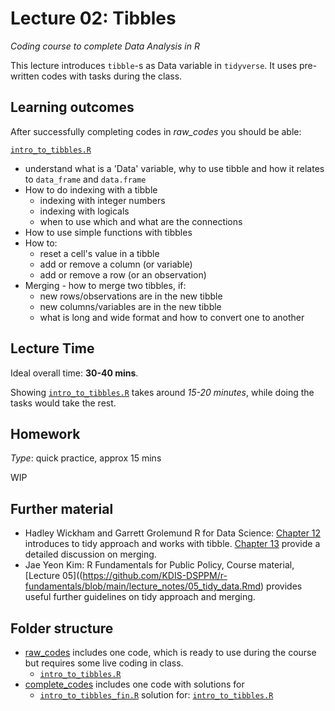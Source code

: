 # Lecture 02: Tibbles
*Coding course to complete Data Analysis in R*

This lecture introduces `tibble`-s as Data variable in `tidyverse`. It uses pre-written codes with tasks during the class.


## Learning outcomes
After successfully completing codes in *raw_codes* you should be able:

[`intro_to_tibbles.R`](https://github.com/gabors-data-analysis/da-coding-rstats/blob/main/lecture02-tibbles/raw_codes/intro_to_tibbles.R)
  - understand what is a 'Data' variable, why to use tibble and how it relates to `data_frame` and `data.frame`
  - How to do indexing with a tibble
    - indexing with integer numbers
    - indexing with logicals
    - when to use which and what are the connections
  - How to use simple functions with tibbles
  - How to:
    - reset a cell's value in a tibble
    - add or remove a column (or variable)
    - add or remove a row (or an observation)
  - Merging - how to merge two tibbles, if:
    - new rows/observations are in the new tibble
    - new columns/variables are in the new tibble  
    - what is long and wide format and how to convert one to another      

## Lecture Time

Ideal overall time: **30-40 mins**.

Showing [`intro_to_tibbles.R`](https://github.com/gabors-data-analysis/da-coding-rstats/blob/main/lecture02-tibbles/raw_codes/intro_to_tibbles.R) takes around *15-20 minutes*, while doing the tasks would take the rest.
 

## Homework

*Type*: quick practice, approx 15 mins

WIP

## Further material

  - Hadley Wickham and Garrett Grolemund R for Data Science: [Chapter 12](https://r4ds.had.co.nz/tidy-data.html) introduces to tidy approach and works with tibble. [Chapter 13](https://r4ds.had.co.nz/relational-data.html) provide a detailed discussion on merging.
  - Jae Yeon Kim: R Fundamentals for Public Policy, Course material, [Lecture 05]((https://github.com/KDIS-DSPPM/r-fundamentals/blob/main/lecture_notes/05_tidy_data.Rmd) provides useful further guidelines on tidy approach and merging.


## Folder structure
  
  - [raw_codes](https://github.com/gabors-data-analysis/da-coding-rstats/blob/main/lecture02-tibbles/raw_codes) includes one code, which is ready to use during the course but requires some live coding in class.
    - [`intro_to_tibbles.R`](https://github.com/gabors-data-analysis/da-coding-rstats/blob/main/lecture02-tibbles/raw_codes/intro_to_tibbles.R)
  - [complete_codes](https://github.com/gabors-data-analysis/da-coding-rstats/blob/main/lecture02-tibbles/complete_codes) includes one code with solutions for
    - [`intro_to_tibbles_fin.R`](https://github.com/gabors-data-analysis/da-coding-rstats/blob/main/lecture02-tibbles/complete_codes/intro_to_tibbles_fin.R) solution for: [`intro_to_tibbles.R`](https://github.com/gabors-data-analysis/da-coding-rstats/blob/main/lecture02-tibbles/raw_codes/intro_to_tibbles.R)
    


